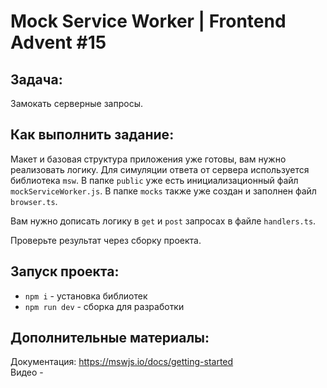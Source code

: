 # Mock Service Worker | Frontend Advent #15

## Задача:
Замокать серверные запросы.

## Как выполнить задание:

Макет и базовая структура приложения уже готовы, вам нужно реализовать логику.
Для симуляции ответа от сервера используется библиотека `msw`.
В папке `public` уже есть инициализационный файл `mockServiceWorker.js`. В папке `mocks` также уже создан и заполнен файл `browser.ts`.

Вам нужно дописать логику в `get` и `post` запросах в файле `handlers.ts`.

Проверьте результат через сборку проекта.

## Запуск проекта:
* `npm i` - установка библиотек
* `npm run dev` - сборка для разработки

## Дополнительные материалы:
Документация: https://mswjs.io/docs/getting-started  
Видео - 
